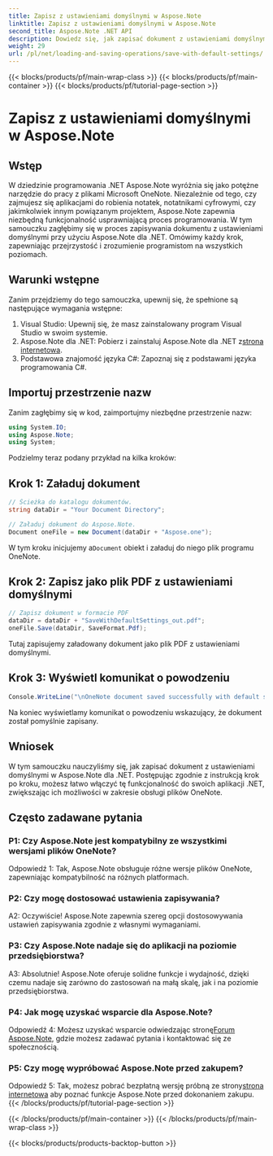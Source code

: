 ```yaml
---
title: Zapisz z ustawieniami domyślnymi w Aspose.Note
linktitle: Zapisz z ustawieniami domyślnymi w Aspose.Note
second_title: Aspose.Note .NET API
description: Dowiedz się, jak zapisać dokument z ustawieniami domyślnymi w Aspose.Note dla .NET, korzystając z przewodnika krok po kroku.
weight: 29
url: /pl/net/loading-and-saving-operations/save-with-default-settings/
---
```


{{< blocks/products/pf/main-wrap-class >}}
{{< blocks/products/pf/main-container >}}
{{< blocks/products/pf/tutorial-page-section >}}

# Zapisz z ustawieniami domyślnymi w Aspose.Note

## Wstęp

W dziedzinie programowania .NET Aspose.Note wyróżnia się jako potężne narzędzie do pracy z plikami Microsoft OneNote. Niezależnie od tego, czy zajmujesz się aplikacjami do robienia notatek, notatnikami cyfrowymi, czy jakimkolwiek innym powiązanym projektem, Aspose.Note zapewnia niezbędną funkcjonalność usprawniającą proces programowania. W tym samouczku zagłębimy się w proces zapisywania dokumentu z ustawieniami domyślnymi przy użyciu Aspose.Note dla .NET. Omówimy każdy krok, zapewniając przejrzystość i zrozumienie programistom na wszystkich poziomach.

## Warunki wstępne

Zanim przejdziemy do tego samouczka, upewnij się, że spełnione są następujące wymagania wstępne:

1. Visual Studio: Upewnij się, że masz zainstalowany program Visual Studio w swoim systemie.
2.  Aspose.Note dla .NET: Pobierz i zainstaluj Aspose.Note dla .NET z[strona internetowa](https://releases.aspose.com/note/net/).
3. Podstawowa znajomość języka C#: Zapoznaj się z podstawami języka programowania C#.

## Importuj przestrzenie nazw

Zanim zagłębimy się w kod, zaimportujmy niezbędne przestrzenie nazw:

```csharp
using System.IO;
using Aspose.Note;
using System;
```

Podzielmy teraz podany przykład na kilka kroków:

## Krok 1: Załaduj dokument

```csharp
// Ścieżka do katalogu dokumentów.
string dataDir = "Your Document Directory";

// Załaduj dokument do Aspose.Note.
Document oneFile = new Document(dataDir + "Aspose.one");
```

 W tym kroku inicjujemy a`Document` obiekt i załaduj do niego plik programu OneNote.

## Krok 2: Zapisz jako plik PDF z ustawieniami domyślnymi

```csharp
// Zapisz dokument w formacie PDF
dataDir = dataDir + "SaveWithDefaultSettings_out.pdf";
oneFile.Save(dataDir, SaveFormat.Pdf);
```

Tutaj zapisujemy załadowany dokument jako plik PDF z ustawieniami domyślnymi.

## Krok 3: Wyświetl komunikat o powodzeniu

```csharp
Console.WriteLine("\nOneNote document saved successfully with default settings.\nFile saved at " + dataDir); 
```

Na koniec wyświetlamy komunikat o powodzeniu wskazujący, że dokument został pomyślnie zapisany.

## Wniosek

W tym samouczku nauczyliśmy się, jak zapisać dokument z ustawieniami domyślnymi w Aspose.Note dla .NET. Postępując zgodnie z instrukcją krok po kroku, możesz łatwo włączyć tę funkcjonalność do swoich aplikacji .NET, zwiększając ich możliwości w zakresie obsługi plików OneNote.

## Często zadawane pytania

### P1: Czy Aspose.Note jest kompatybilny ze wszystkimi wersjami plików OneNote?

Odpowiedź 1: Tak, Aspose.Note obsługuje różne wersje plików OneNote, zapewniając kompatybilność na różnych platformach.

### P2: Czy mogę dostosować ustawienia zapisywania?

A2: Oczywiście! Aspose.Note zapewnia szereg opcji dostosowywania ustawień zapisywania zgodnie z własnymi wymaganiami.

### P3: Czy Aspose.Note nadaje się do aplikacji na poziomie przedsiębiorstwa?

A3: Absolutnie! Aspose.Note oferuje solidne funkcje i wydajność, dzięki czemu nadaje się zarówno do zastosowań na małą skalę, jak i na poziomie przedsiębiorstwa.

### P4: Jak mogę uzyskać wsparcie dla Aspose.Note?

 Odpowiedź 4: Możesz uzyskać wsparcie odwiedzając stronę[Forum Aspose.Note](https://forum.aspose.com/c/note/28), gdzie możesz zadawać pytania i kontaktować się ze społecznością.

### P5: Czy mogę wypróbować Aspose.Note przed zakupem?

 Odpowiedź 5: Tak, możesz pobrać bezpłatną wersję próbną ze strony[strona internetowa](https://releases.aspose.com/) aby poznać funkcje Aspose.Note przed dokonaniem zakupu.
{{< /blocks/products/pf/tutorial-page-section >}}

{{< /blocks/products/pf/main-container >}}
{{< /blocks/products/pf/main-wrap-class >}}

{{< blocks/products/products-backtop-button >}}
